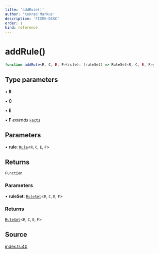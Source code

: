 ```yaml
---
title: 'addRule()'
author: 'Konrad Markus'
description: 'FIXME-DESC'
order: 1
kind: reference
---
```


# addRule()

```ts
function addRule<R, C, E, F>(rule): (ruleSet) => RuleSet<R, C, E, F>;
```

## Type parameters

• **R**

• **C**

• **E**

• **F** _extends_ [`Facts`](/projects/konkerdev-tiny-rules-fp/reference/type-aliases/facts)

## Parameters

• **rule**: [`Rule`](/projects/konkerdev-tiny-rules-fp/reference/type-aliases/rule)\<`R`, `C`, `E`, `F`\>

## Returns

`Function`

### Parameters

• **ruleSet**: [`RuleSet`](/projects/konkerdev-tiny-rules-fp/reference/type-aliases/ruleset)\<`R`, `C`, `E`, `F`\>

### Returns

[`RuleSet`](/projects/konkerdev-tiny-rules-fp/reference/type-aliases/ruleset)\<`R`, `C`, `E`, `F`\>

## Source

[index.ts:40](https://github.com/konkerdotdev/tiny-rules-fp/blob/fcc48fe23550c06b9079db840fa9b2e3d8cffc09/src/index.ts#L40)
